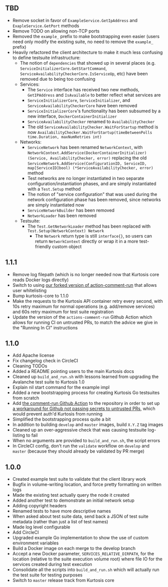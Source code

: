 ## TBD
* Remove socket in favor of `ExampleService.GetIpAddress` and `ExapleService.GetPort` methods
* Remove TODO on allowing non-TCP ports
* Removed the `example_` prefix to make bootstrapping even easier (users need only modify the existing suite, no need to remove the `example_` prefix)
* Heavily refactored the client architecture to make it much less confusing to define testsuite infrastructure:
    * The notion of `dependencies` that showed up in several places (e.g. `ServiceInitializerCore.GetStartCommand`, `ServiceAvailabilityCheckerCore.IsServiceUp`, etc) have been removed due to being too confusing
    * Services: 
        * The `Service` interface has received two new methods, `GetIPAddress` and `IsAvailable` to better reflect what services are
        * `ServiceInitializerCore`, `ServiceInitializer`, and `ServiceAvailabilityCheckerCore` have been removed
        * `ServiceInitializerCore`'s functionality has been subsumed by a new interface, `DockerContainerInitializer`
        * `ServiceAvailabilityChecker` renamed to `AvailabilityChecker`
        * The old `ServiceAvailabilityChecker.WaitForStartup` method is now `AvailabilityChecker.WaitForStartup(timeBetweenPolls time.Duration, maxNumRetries int)`
    * Networks: 
        * `ServiceNetwork` has been renamed `NetworkContext`, with `NetworkContext.AddService(DockerContainerInitializer) (Service, AvailabilityChecker, error)` replacing the old `ServiceNetwork.AddService(ConfigurationID, ServiceID, map[ServiceID]bool) (*ServiceAvailabilityChecker, error)` method
        * Test networks are no longer instantiated in two separate configuration/instantiation phases, and are simply instantiated with a `Test.Setup` method
        * The notion of "service configuration" that was used during the network configuration phase has been removed, since networks are simply instantiated now
        * `ServiceNetworkBuilder` has been removed
        * `NetworkLoader` has been removed
    * Testsuite:
        * The `Test.GetNetworkLoader` method has been replaced with `Test.Setup(NetworkContext) Network`
            * The `Network` return type is still `interface{}`, so users can return `NetworkContext` directly or wrap it in a more test-friendly custom object

## 1.1.1
* Remove log filepath (which is no longer needed now that Kurtosis core reads Docker logs directly)
* Switch to using [our forked version of action-comment-run](https://github.com/mieubrisse/actions-comment-run) that allows user whitelisting
* Bump kurtosis-core to 1.1.0
* Make the requests to the Kurtosis API container retry every second, with 10s retry maximum for normal operations (e.g. add/remove services) and 60s retry maximum for test suite registration
* Update the version of the `actions-comment-run` Github Action which allows for running CI on untrusted PRs, to match the advice we give in the "Running In CI" instructions

## 1.1.0
* Add Apache license
* Fix changelog check in CircleCI 
* Cleaning TODOs 
* Added a README pointing users to the main Kurtosis docs
* Cleaned up `build_and_run.sh` with lessons learned from upgrading the Avalanche test suite to Kurtosis 1.0
* Explain nil start command for the example impl
* Added a new bootstrapping process for creating Kurtosis Go testsuites from scratch
* Add [the comment-run Github Action](https://github.com/nwtgck/actions-comment-run/tree/20297f070391450752be7ac1ebd454fb53f62795#pr-merge-preview) to the repository in order to set up [a workaround for Github not passing secrets to untrusted PRs](https://github.community/t/secrets-for-prs-who-are-not-collaborators/17712), which would prevent auth'd Kurtosis from running
* Simplified the bootstrapping process quite a bit
* In addition to building `develop` and `master` images, build `X.Y.Z` tag images
* Cleaned up an over-aggressive check that was causing testsuite log-listing to fail
* When no arguments are provided to `build_and_run.sh`, the script errors
* In CircleCI config, don't run the `validate` workflow on `develop` and `master` (because they should already be validated by PR merge)

## 1.0.0
* Created example test suite to validate that the client library work
* Bugfix in volume-writing location, and force pretty formatting on written logs
* Made the existing test actually query the node it created
* Added another test to demonstrate an initial network setup
* Adding copyright headers
* Renamed tests to have more descriptive names
* When asked about test suite data, send back a JSON of test suite metadata (rather than just a list of test names)
* Made log level configurable
* Add CircleCI
* Upgraded example Go implementation to show the use of custom environment variables
* Build a Docker image on each merge to the develop branch
* Accept a new Docker parameter, `SERVICES_RELATIVE_DIRPATH`, for the location (relative to the suite execution volume root) where file IO for the services created during test execution
* Consolidate all the scripts into `build_and_run.sh` which will actually run the test suite for testing purposes
* Switch to `master` release track from Kurtosis core

